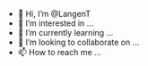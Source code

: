 - 👋 Hi, I’m @LangenT
- 👀 I’m interested in ...
- 🌱 I’m currently learning ...
- 💞️ I’m looking to collaborate on ...
- 📫 How to reach me ...

<!---
LangenT/LangenT is a ✨ special ✨ repository because its `README.md` (this file) appears on your GitHub profile.
You can click the Preview link to take a look at your changes.
--->
